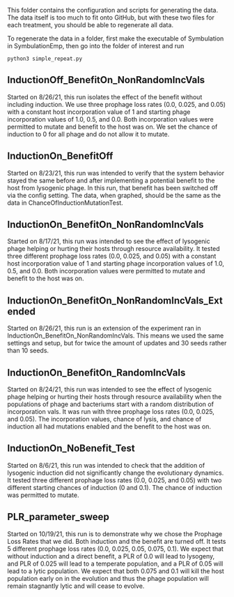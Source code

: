 This folder contains the configuration and scripts for generating the data. The data itself is too much to fit onto GitHub, but with these two files for each treatment, you should be able to regenerate all data.

To regenerate the data in a folder, first make the executable of Symbulation in SymbulationEmp, then go into the folder of interest and run
```
python3 simple_repeat.py
```
## InductionOff_BenefitOn_NonRandomIncVals
Started on 8/26/21, this run isolates the effect of the benefit without including induction. We use three prophage loss rates (0.0, 0.025, and 0.05) with a constant host incorporation value of 1 and starting phage incorporation values of 1.0, 0.5, and 0.0. Both incorporation values were permitted to mutate and benefit to the host was on. We set the chance of induction to 0 for all phage and do not allow it to mutate.

## InductionOn_BenefitOff
Started on 8/23/21, this run was intended to verify that the system behavior stayed the same before and after implementing a potential benefit to the host from lysogenic phage. In this run, that benefit has been switched off via the config setting. The data, when graphed, should be the same as the data in ChanceOfInductionMutationTest.

## InductionOn_BenefitOn_NonRandomIncVals
Started on 8/17/21, this run was intended to see the effect of lysogenic phage helping or hurting their hosts through resource availability. It tested three different prophage loss rates (0.0, 0.025, and 0.05) with a constant host incorporation value of 1 and starting phage incorporation values of 1.0, 0.5, and 0.0. Both incorporation values were permitted to mutate and benefit to the host was on.

## InductionOn_BenefitOn_NonRandomIncVals_Extended
Started on 8/26/21, this run is an extension of the experiment ran in InductionOn_BenefitOn_NonRandomIncVals. This means we used the same settings and setup, but for twice the amount of updates and 30 seeds rather than 10 seeds.

## InductionOn_BenefitOn_RandomIncVals
Started on 8/24/21, this run was intended to see the effect of lysogenic phage helping or hurting their hosts through resource availability when the populations of phage and bacteriums start with a random distribution of incorporation vals. It was run with three prophage loss rates (0.0, 0.025, and 0.05). The incorporation values, chance of lysis, and chance of induction all had mutations enabled and the benefit to the host was on.

## InductionOn_NoBenefit_Test
Started on 8/6/21, this run was intended to check that the addition of lysogenic induction did not significantly change the evolutionary dynamics. It tested three different prophage loss rates (0.0, 0.025, and 0.05) with two different starting chances of induction (0 and 0.1). The chance of induction was permitted to mutate.

## PLR_parameter_sweep
Started on 10/19/21, this run is to demonstrate why we chose the Prophage Loss Rates that we did. Both induction and the benefit are turned off. It tests 5 different prophage loss rates (0.0, 0.025, 0.05, 0.075, 0.1). We expect that without induction and a direct benefit, a PLR of 0.0 will lead to lysogeny, and PLR of 0.025 will lead to a temperate population, and a PLR of 0.05 will lead to a lytic population. We expect that both 0.075 and 0.1 will kill the host population early on in the evolution and thus the phage population will remain stagnantly lytic and will cease to evolve.